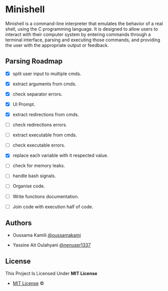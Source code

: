 
# Minishell

Minishell is a command-line interpreter that emulates the behavior of a real shell, using the C programming language. It is designed to allow users to interact with their computer system by entering commands through a terminal interface, parsing and executing those commands, and providing the user with the appropriate output or feedback.


## Parsing Roadmap

- [x]   split user input to multiple cmds.
- [x]   extract arguments from cmds.
- [x]   check separator errors.
- [x]   UI Prompt.
- [x]   extract redirections from cmds.
- [ ]   check redirections errors.
- [ ]   extract executable from cmds.
- [ ]   check executable errors.
- [X]   replace each variable with it respected value.
- [ ]   check for memory leaks.
- [ ]   handle bash signals.
- [ ]   Organise code.
- [ ]	Write functions documentation.
- [ ]   Join code with execution half of code.


## Authors

- Oussama Kamili [@oussamakami](https://github.com/oussamakami)

- Yassine Ait Oulahyani [@nenuser1337](https://github.com/nenuser1337)

## License

This Project Is Licensed Under **MIT License**

- [MIT License](https://github.com/oussamakami/minishell/blob/master/LICENSE) &copy;

